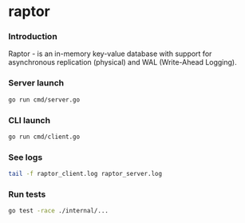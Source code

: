 # raptor

### Introduction
Raptor - is an in-memory key-value database with support for asynchronous replication (physical) and WAL (Write-Ahead Logging).

### Server launch

```bash
go run cmd/server.go
```

### CLI launch

```bash
go run cmd/client.go
```

### See logs

```bash
tail -f raptor_client.log raptor_server.log
```

### Run tests

```bash
go test -race ./internal/...
```
